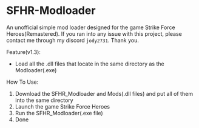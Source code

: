# SFHR-Modloader
An unofficial simple mod loader designed for the game Strike Force Heroes(Remastered). 
If you ran into any issue with this project, please contact me through my discord `jody2731`. Thank you.

Feature(v1.3):
- Load all the .dll files that locate in the same directory as the Modloader(.exe)

How To Use:
1. Download the SFHR_Modloader and Mods(.dll files) and put all of them into the same directory
2. Launch the game Strike Force Heroes
3. Run the SFHR_Modloader(.exe file)
4. Done

